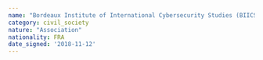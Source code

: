 ```yaml
---
name: "Bordeaux Institute of International Cybersecurity Studies (BIICS)  "
category: civil_society
nature: "Association"
nationality: FRA
date_signed: '2018-11-12'
---
```

    